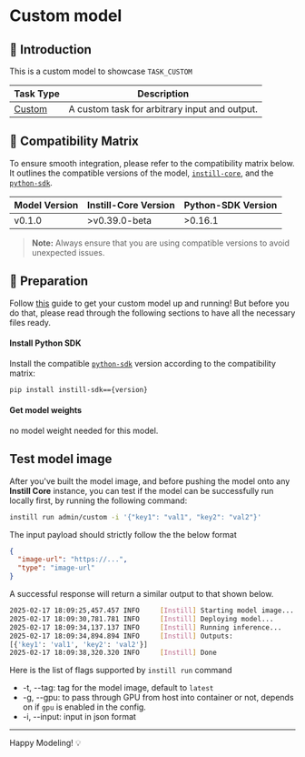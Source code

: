 # Custom model

## 📖 Introduction

This is a custom model to showcase `TASK_CUSTOM`

| Task Type                                                    | Description                                   |
| ------------------------------------------------------------ | --------------------------------------------- |
| [Custom](https://www.instill.tech/docs/model/ai-task#custom) | A custom task for arbitrary input and output. |

## 🔄 Compatibility Matrix

To ensure smooth integration, please refer to the compatibility matrix below. It outlines the compatible versions of the model, [`instill-core`](https://github.com/instill-ai/instill-core), and the [`python-sdk`](https://github.com/instill-ai/python-sdk).

| Model Version | Instill-Core Version | Python-SDK Version |
| ------------- | -------------------- | ------------------ |
| v0.1.0        | >v0.39.0-beta        | >0.16.1            |

> **Note:** Always ensure that you are using compatible versions to avoid unexpected issues.

## 🚀 Preparation

Follow [this](../README.md) guide to get your custom model up and running! But before you do that, please read through the following sections to have all the necessary files ready.

#### Install Python SDK

Install the compatible [`python-sdk`](https://github.com/instill-ai/python-sdk) version according to the compatibility matrix:

```bash
pip install instill-sdk=={version}
```

#### Get model weights

no model weight needed for this model.

## Test model image

After you've built the model image, and before pushing the model onto any **Instill Core** instance, you can test if the model can be successfully run locally first, by running the following command:

```bash
instill run admin/custom -i '{"key1": "val1", "key2": "val2"}'
```

The input payload should strictly follow the the below format

```json
{
  "image-url": "https://...",
  "type": "image-url"
}
```

A successful response will return a similar output to that shown below.

```bash
2025-02-17 18:09:25,457.457 INFO     [Instill] Starting model image...
2025-02-17 18:09:30,781.781 INFO     [Instill] Deploying model...
2025-02-17 18:09:34,137.137 INFO     [Instill] Running inference...
2025-02-17 18:09:34,894.894 INFO     [Instill] Outputs:
[{'key1': 'val1', 'key2': 'val2'}]
2025-02-17 18:09:38,320.320 INFO     [Instill] Done
```

Here is the list of flags supported by `instill run` command

- -t, --tag: tag for the model image, default to `latest`
- -g, --gpu: to pass through GPU from host into container or not, depends on if `gpu` is enabled in the config.
- -i, --input: input in json format

---

Happy Modeling! 💡
